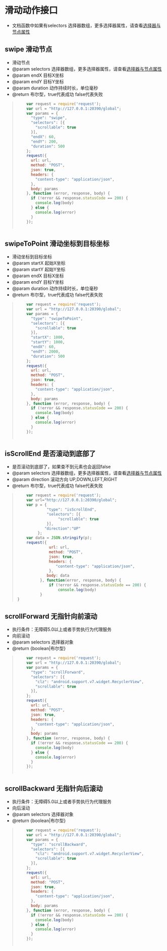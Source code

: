# 滑动动作接口
- 文档函数中如果有selectors 选择器数组，更多选择器属性，请查看[选择器与节点属性](/zh-cn/funcs/global/selector-node.md#节点信息类)


## swipe 滑动节点
* 滑动节点
* @param  selectors 选择器数组，更多选择器属性，请查看[选择器与节点属性](/zh-cn/funcs/global/selector-node.md#节点信息类)
* @param endX 目标X坐标
* @param endY 目标Y坐标
* @param duration 动作持续时长，单位毫秒
* @return 布尔型，true代表成功 false代表失败

> ```javascript
>     var request = require('request');
>     var url = "http://127.0.0.1:20390/global";
>     var params = {
>       "type": "swipe",
>       "selectors": [{
>         "scrollable": true
>       }],
>       "endX": 60,
>       "endY": 200,
>       "duration": 500
>     };
>     request({
>       url: url,
>       method: "POST",
>       json: true,
>       headers: {
>         "content-type": "application/json",
>       },
>       body: params
>     }, function (error, response, body) {
>       if (!error && response.statusCode == 200) {
>         console.log(body)
>       } else {
>         console.log(error)
>       }
>     });
>     
> ```





## swipeToPoint 滑动坐标到目标坐标
* 滑动坐标到目标坐标
* @param startX 起始X坐标
* @param startY 起始Y坐标
* @param endX 目标X坐标
* @param endY 目标Y坐标
* @param duration 动作持续时长，单位毫秒
* @return 布尔型，true代表成功 false代表失败

> ```javascript
>     var request = require('request');
>     var url = "http://127.0.0.1:20390/global";
>     var params = {
>       "type": "swipeToPoint",
>       "selectors": [{
>         "scrollable": true
>       }],
>       "startX": 1000,
>       "startY": 1000,
>       "endX": 60,
>       "endY": 2000,
>       "duration": 500
>     };
>     request({
>       url: url,
>       method: "POST",
>       json: true,
>       headers: {
>         "content-type": "application/json",
>       },
>       body: params
>     }, function (error, response, body) {
>       if (!error && response.statusCode == 200) {
>         console.log(body)
>       } else {
>         console.log(error)
>       }
>     });
>     
> ```


## isScrollEnd 是否滚动到底部了
* 是否滚动到底部了，如果查不到元素也会返回false
* @param  selectors 选择器数组，更多选择器属性，请查看[选择器与节点属性](/zh-cn/funcs/global/selector-node.md#节点信息类)
* @param direction 滚动方向 UP,DOWN,LEFT,RIGHT
* @return 布尔型，true代表成功 false代表失败

> ```javascript
>     var request = require('request');
>     var url="http://127.0.0.1:20390/global";
>     var p = {
>              "type": "isScrollEnd",
>              "selectors": [{
>                   "scrollable": true
>              }],
>             "direction":"UP"
>          };
>     var data = JSON.stringify(p);
>     request({
>               url: url,
>               method: "POST",
>               json: true,
>               headers: {
>                  "content-type": "application/json",
>               },
>              body: data
>           }, function(error, response, body) {
>               if (!error && response.statusCode == 200) {
>                   console.log(body) 
>           }
> }
> ```


## scrollForward 无指针向前滚动
* 执行条件：无障碍5.0以上或者手势执行为代理服务
* 向前滚动
* @param selectors 选择器对象
* @return {boolean|布尔型}

> ```javascript
>     var request = require('request');
>     var url = "http://127.0.0.1:20390/global";
>     var params = {
>       "type": "scrollForward",
>       "selectors": [{
>         "clz": "android.support.v7.widget.RecyclerView",
>         "scrollable": true
>       }],
>     };
>     request({
>       url: url,
>       method: "POST",
>       json: true,
>       headers: {
>         "content-type": "application/json",
>       },
>       body: params
>     }, function (error, response, body) {
>       if (!error && response.statusCode == 200) {
>         console.log(body)
>       } else {
>         console.log(error)
>       }
>     });
>     
> ```

## scrollBackward 无指针向后滚动

* 执行条件：无障碍5.0以上或者手势执行为代理服务
* 向后滚动
* @param selectors 选择器对象
* @return {boolean|布尔型}

> ```javascript
>     var request = require('request');
>     var url = "http://127.0.0.1:20390/global";
>     var params = {
>       "type": "scrollBackward",
>       "selectors": [{
>         "clz": "android.support.v7.widget.RecyclerView",
>         "scrollable": true
>       }],
>     };
>     request({
>       url: url,
>       method: "POST",
>       json: true,
>       headers: {
>         "content-type": "application/json",
>       },
>       body: params
>     }, function (error, response, body) {
>       if (!error && response.statusCode == 200) {
>         console.log(body)
>       } else {
>         console.log(error)
>       }
>     });
>     
> ```